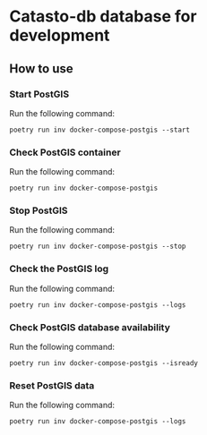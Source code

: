# Catasto-db database for development

## How to use

### Start PostGIS

Run the following command:

```shell
poetry run inv docker-compose-postgis --start
```

### Check PostGIS container

Run the following command:

```shell
poetry run inv docker-compose-postgis
```

### Stop PostGIS

Run the following command:

```shell
poetry run inv docker-compose-postgis --stop
```

### Check the PostGIS log

Run the following command:

```shell
poetry run inv docker-compose-postgis --logs
```

### Check PostGIS database availability

Run the following command:

```shell
poetry run inv docker-compose-postgis --isready
```

### Reset PostGIS data

Run the following command:

```shell
poetry run inv docker-compose-postgis --logs
```
